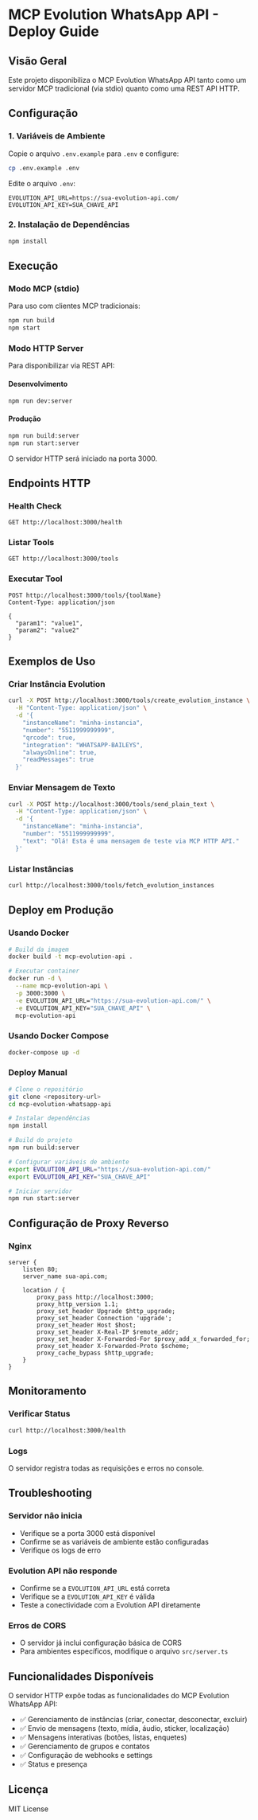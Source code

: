 # MCP Evolution WhatsApp API - Deploy Guide

## Visão Geral
Este projeto disponibiliza o MCP Evolution WhatsApp API tanto como um servidor MCP tradicional (via stdio) quanto como uma REST API HTTP.

## Configuração

### 1. Variáveis de Ambiente
Copie o arquivo `.env.example` para `.env` e configure:

```bash
cp .env.example .env
```

Edite o arquivo `.env`:
```
EVOLUTION_API_URL=https://sua-evolution-api.com/
EVOLUTION_API_KEY=SUA_CHAVE_API
```

### 2. Instalação de Dependências
```bash
npm install
```

## Execução

### Modo MCP (stdio)
Para uso com clientes MCP tradicionais:
```bash
npm run build
npm start
```

### Modo HTTP Server
Para disponibilizar via REST API:

#### Desenvolvimento
```bash
npm run dev:server
```

#### Produção
```bash
npm run build:server
npm run start:server
```

O servidor HTTP será iniciado na porta 3000.

## Endpoints HTTP

### Health Check
```
GET http://localhost:3000/health
```

### Listar Tools
```
GET http://localhost:3000/tools
```

### Executar Tool
```
POST http://localhost:3000/tools/{toolName}
Content-Type: application/json

{
  "param1": "value1",
  "param2": "value2"
}
```

## Exemplos de Uso

### Criar Instância Evolution
```bash
curl -X POST http://localhost:3000/tools/create_evolution_instance \
  -H "Content-Type: application/json" \
  -d '{
    "instanceName": "minha-instancia",
    "number": "5511999999999",
    "qrcode": true,
    "integration": "WHATSAPP-BAILEYS",
    "alwaysOnline": true,
    "readMessages": true
  }'
```

### Enviar Mensagem de Texto
```bash
curl -X POST http://localhost:3000/tools/send_plain_text \
  -H "Content-Type: application/json" \
  -d '{
    "instanceName": "minha-instancia",
    "number": "5511999999999",
    "text": "Olá! Esta é uma mensagem de teste via MCP HTTP API."
  }'
```

### Listar Instâncias
```bash
curl http://localhost:3000/tools/fetch_evolution_instances
```

## Deploy em Produção

### Usando Docker
```bash
# Build da imagem
docker build -t mcp-evolution-api .

# Executar container
docker run -d \
  --name mcp-evolution-api \
  -p 3000:3000 \
  -e EVOLUTION_API_URL="https://sua-evolution-api.com/" \
  -e EVOLUTION_API_KEY="SUA_CHAVE_API" \
  mcp-evolution-api
```

### Usando Docker Compose
```bash
docker-compose up -d
```

### Deploy Manual
```bash
# Clone o repositório
git clone <repository-url>
cd mcp-evolution-whatsapp-api

# Instalar dependências
npm install

# Build do projeto
npm run build:server

# Configurar variáveis de ambiente
export EVOLUTION_API_URL="https://sua-evolution-api.com/"
export EVOLUTION_API_KEY="SUA_CHAVE_API"

# Iniciar servidor
npm run start:server
```

## Configuração de Proxy Reverso

### Nginx
```nginx
server {
    listen 80;
    server_name sua-api.com;

    location / {
        proxy_pass http://localhost:3000;
        proxy_http_version 1.1;
        proxy_set_header Upgrade $http_upgrade;
        proxy_set_header Connection 'upgrade';
        proxy_set_header Host $host;
        proxy_set_header X-Real-IP $remote_addr;
        proxy_set_header X-Forwarded-For $proxy_add_x_forwarded_for;
        proxy_set_header X-Forwarded-Proto $scheme;
        proxy_cache_bypass $http_upgrade;
    }
}
```

## Monitoramento

### Verificar Status
```bash
curl http://localhost:3000/health
```

### Logs
O servidor registra todas as requisições e erros no console.

## Troubleshooting

### Servidor não inicia
- Verifique se a porta 3000 está disponível
- Confirme se as variáveis de ambiente estão configuradas
- Verifique os logs de erro

### Evolution API não responde
- Confirme se a `EVOLUTION_API_URL` está correta
- Verifique se a `EVOLUTION_API_KEY` é válida
- Teste a conectividade com a Evolution API diretamente

### Erros de CORS
- O servidor já inclui configuração básica de CORS
- Para ambientes específicos, modifique o arquivo `src/server.ts`

## Funcionalidades Disponíveis

O servidor HTTP expõe todas as funcionalidades do MCP Evolution WhatsApp API:

- ✅ Gerenciamento de instâncias (criar, conectar, desconectar, excluir)
- ✅ Envio de mensagens (texto, mídia, áudio, sticker, localização)
- ✅ Mensagens interativas (botões, listas, enquetes)
- ✅ Gerenciamento de grupos e contatos
- ✅ Configuração de webhooks e settings
- ✅ Status e presença

## Licença
MIT License
